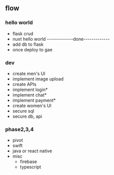 ## flow

### hello world

- flask crud
- nuxt hello world
  -------------done-------------
- add db to flask
- once deploy to gae

### dev

- create men's UI
- implement image upload
- create APIs
- implement login\*
- implement chat\*
- implement payment\*
- create women's UI
- secure sql
- secure db, api

### phase2,3,4

- pivot
- swift
- java or react native
- misc
  - firebase
  - typescript
